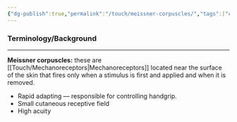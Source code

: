 ```yaml
---
{"dg-publish":true,"permalink":"/touch/meissner-corpuscles/","tags":["cognitivescience","touch"]}
---
```


### **Terminology/Background**
---
**Meissner corpuscles:** these are [[Touch/Mechanoreceptors\|Mechanoreceptors]] located near the surface of the skin that fires only when a stimulus is first and applied and when it is removed.
- Rapid adapting — responsible for controlling handgrip.
- Small cutaneous receptive field
- High acuity